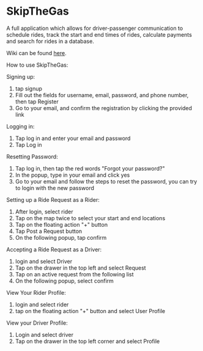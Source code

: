 # SkipTheGas
A full application which allows for driver-passenger communication to schedule rides, track the start and end times of rides, calculate payments and search for rides in a database.

Wiki can be found [here](https://github.com/CMPUT301W20T13/SkipTheGas/wiki).

How to use SkipTheGas:

Signing up:
1. tap signup
2. Fill out the fields for username, email, password, and phone number, then tap Register
3. Go to your email, and confirm the registration by clicking the provided link

Logging in:
1. Tap log in and enter your email and password
2. Tap Log in

Resetting Password:
1. Tap log in, then tap the red words "Forgot your password?"
2. In the popup, type in your email and click yes
3. Go to your email and follow the steps to reset the password, you can try to login with the new password

Setting up a Ride Request as a Rider:
1. After login, select rider
2. Tap on the map twice to select your start and end locations
3. Tap on the floating action "+" button
3. Tap Post a Request button
4. On the following popup, tap confirm

Accepting a Ride Request as a Driver:
1. login and select Driver
2. Tap on the drawer in the top left and select Request
3. Tap on an active request from the following list
4. On the following popup, select confirm

View Your Rider Profile:
1. login and select rider
2. tap on the floating action "+" button and select User Profile

View your Driver Profile:
1. Login and select driver
2. Tap on the drawer in the top left corner and select Profile
